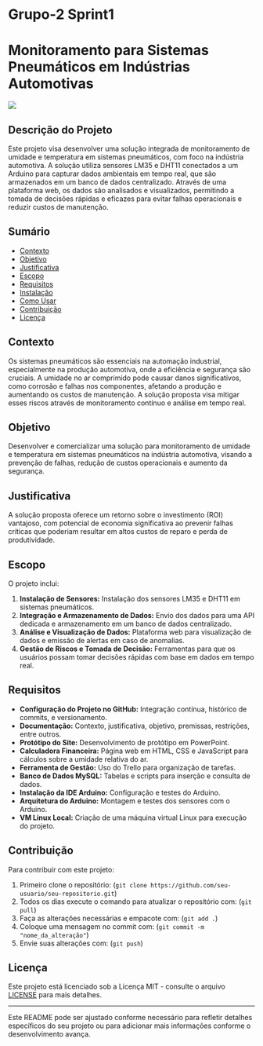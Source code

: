 # Grupo-2 Sprint1
# Monitoramento para Sistemas Pneumáticos em Indústrias Automotivas
<img src="https://www.rowse.co.uk/static/images/blog/posts/open-graph/what-is-pneumatics-open-graph.jpg">

## Descrição do Projeto

Este projeto visa desenvolver uma solução integrada de monitoramento de umidade e temperatura em sistemas pneumáticos, com foco na indústria automotiva. A solução utiliza sensores LM35 e DHT11 conectados a um Arduino para capturar dados ambientais em tempo real, que são armazenados em um banco de dados centralizado. Através de uma plataforma web, os dados são analisados e visualizados, permitindo a tomada de decisões rápidas e eficazes para evitar falhas operacionais e reduzir custos de manutenção.

## Sumário
- [Contexto](#contexto)
- [Objetivo](#objetivo)
- [Justificativa](#justificativa)
- [Escopo](#escopo)
- [Requisitos](#requisitos)
- [Instalação](#instalação)
- [Como Usar](#como-usar)
- [Contribuição](#contribuição)
- [Licença](#licença)

## Contexto

Os sistemas pneumáticos são essenciais na automação industrial, especialmente na produção automotiva, onde a eficiência e segurança são cruciais. A umidade no ar comprimido pode causar danos significativos, como corrosão e falhas nos componentes, afetando a produção e aumentando os custos de manutenção. A solução proposta visa mitigar esses riscos através de monitoramento contínuo e análise em tempo real.

## Objetivo

Desenvolver e comercializar uma solução para monitoramento de umidade e temperatura em sistemas pneumáticos na indústria automotiva, visando a prevenção de falhas, redução de custos operacionais e aumento da segurança.

## Justificativa

A solução proposta oferece um retorno sobre o investimento (ROI) vantajoso, com potencial de economia significativa ao prevenir falhas críticas que poderiam resultar em altos custos de reparo e perda de produtividade.

## Escopo

O projeto inclui:
1. **Instalação de Sensores:** Instalação dos sensores LM35 e DHT11 em sistemas pneumáticos.
2. **Integração e Armazenamento de Dados:** Envio dos dados para uma API dedicada e armazenamento em um banco de dados centralizado.
3. **Análise e Visualização de Dados:** Plataforma web para visualização de dados e emissão de alertas em caso de anomalias.
4. **Gestão de Riscos e Tomada de Decisão:** Ferramentas para que os usuários possam tomar decisões rápidas com base em dados em tempo real.

## Requisitos

- **Configuração do Projeto no GitHub:** Integração contínua, histórico de commits, e versionamento.
- **Documentação:** Contexto, justificativa, objetivo, premissas, restrições, entre outros.
- **Protótipo do Site:** Desenvolvimento de protótipo em PowerPoint.
- **Calculadora Financeira:** Página web em HTML, CSS e JavaScript para cálculos sobre a umidade relativa do ar.
- **Ferramenta de Gestão:** Uso do Trello para organização de tarefas.
- **Banco de Dados MySQL:** Tabelas e scripts para inserção e consulta de dados.
- **Instalação da IDE Arduino:** Configuração e testes do Arduino.
- **Arquitetura do Arduino:** Montagem e testes dos sensores com o Arduino.
- **VM Linux Local:** Criação de uma máquina virtual Linux para execução do projeto.

## Contribuição

Para contribuir com este projeto:
1. Primeiro clone o repositório: (`git clone https://github.com/seu-usuario/seu-repositorio.git`)
2. Todos os dias execute o comando para atualizar o repositório com: (`git pull`)
3. Faça as alterações necessárias e empacote com: (`git add .`)
4. Coloque uma mensagem no commit com: (`git commit -m "nome_da_alteração"`)
5. Envie suas alterações com: (`git push`)

## Licença

Este projeto está licenciado sob a Licença MIT - consulte o arquivo [LICENSE](LICENSE) para mais detalhes.

---

Este README pode ser ajustado conforme necessário para refletir detalhes específicos do seu projeto ou para adicionar mais informações conforme o desenvolvimento avança.